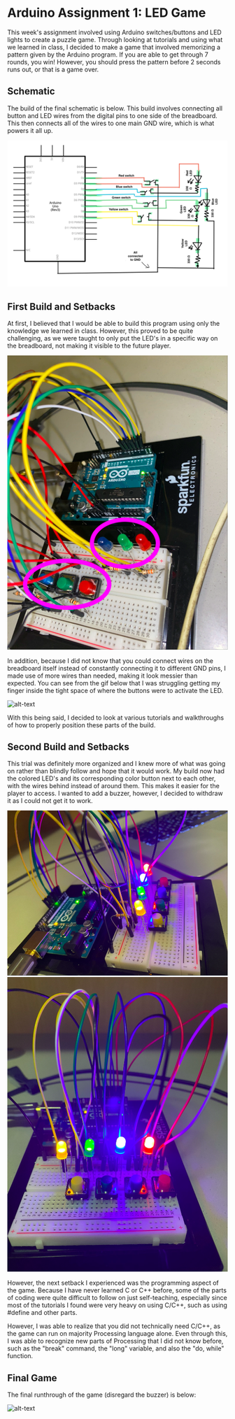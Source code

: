 # Arduino Assignment 1: LED Game
This week's assignment involved using Arduino switches/buttons and LED lights to create a puzzle game. Through looking at tutorials and using what we learned in class, I decided to make a game that involved memorizing a pattern given by the Arduino program. If you are able to get through 7 rounds, you win! However, you should press the pattern before 2 seconds runs out, or that is a game over.

## Schematic
The build of the final schematic is below. This build involves connecting all button and LED wires from the digital pins to one side of the breadboard. This then connects all of the wires to one main GND wire, which is what powers it all up.

![](images/schematic.png)

## First Build and Setbacks
At first, I believed that I would be able to build this program using only the knowledge we learned in class. However, this proved to be quite challenging, as we were taught to only put the LED's in a specific way on the breadboard, not making it visible to the future player.

![](images/messygame.png)

In addition, because I did not know that you could connect wires on the breadboard itself instead of constantly connecting it to different GND pins, I made use of more wires than needed, making it look messier than expected. You can see from the gif below that I was struggling getting my finger inside the tight space of where the buttons were to activate the LED.

![alt-text](images/firstbuild.gif)

With this being said, I decided to look at various tutorials and walkthroughs of how to properly position these parts of the build.

## Second Build and Setbacks
This trial was definitely more organized and I knew more of what was going on rather than blindly follow and hope that it would work. My build now had the colored LED's and its corresponding color button next to each other, with the wires behind instead of around them. This makes it easier for the player to access. I wanted to add a buzzer, however, I decided to withdraw it as I could not get it to work. 

![](images/cleangame.png)
![](images/cleangame2.png)

However, the next setback I experienced was the programming aspect of the game. Because I have never learned C or C++ before, some of the parts of coding were quite difficult to follow on just self-teaching, especially since most of the tutorials I found were very heavy on using C/C++, such as using #define and other parts.

However, I was able to realize that you did not technically need C/C++, as the game can run on majority Processing language alone. Even through this, I was able to recognize new parts of Processing that I did not know before, such as the "break" command, the "long" variable, and also the "do, while" function.

## Final Game
The final runthrough of the game (disregard the buzzer) is below:

![alt-text](images/finalgame.gif)
